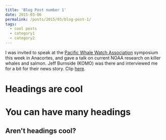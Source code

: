 ```yaml
---
title: 'Blog Post number 1'
date: 2015-03-06
permalink: /posts/2015/03/blog-post-1/
tags:
  - cool posts
  - category1
  - category2
---
```


I was invited to speak at the [Pacific Whale Watch Association](https://www.pacificwhalewatchassociation.com/) symposium this week in Anacortes, and gave a talk on current NOAA research on killer whales and salmon. Jeff Burnside (KOMO) was there and interviewed me for a bit for their news story. Clip [here](http://www.komonews.com/news/local/Whale-of-a-good-story-Humpback-comeback-and-newborn-orca-294779491.html?tab=video&c=y).

Headings are cool
======

You can have many headings
======

Aren't headings cool?
------
